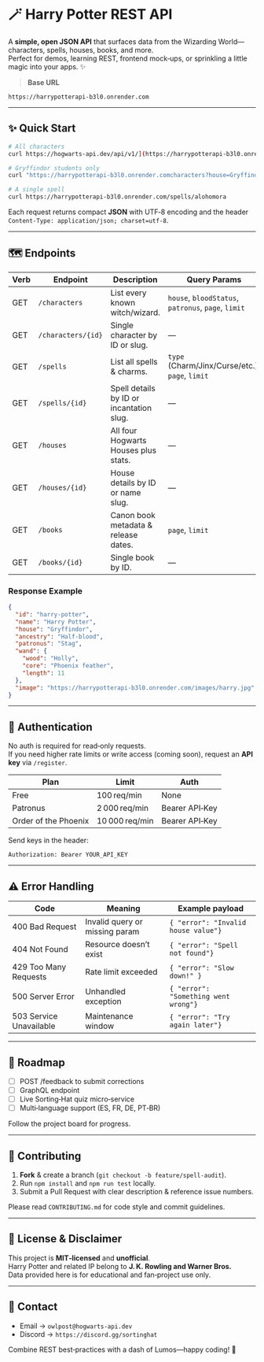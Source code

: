 # 🪄 Harry Potter REST API

A **simple, open JSON API** that surfaces data from the Wizarding World—characters, spells, houses, books, and more.  
Perfect for demos, learning REST, frontend mock‑ups, or sprinkling a little magic into your apps. ✨

> **Base URL**

```
https://harrypotterapi-b3l0.onrender.com
```

---

## ✨ Quick Start

```bash
# All characters
curl https://hogwarts-api.dev/api/v1/](https://harrypotterapi-b3l0.onrender.com)characters

# Gryffindor students only
curl "https://harrypotterapi-b3l0.onrender.comcharacters?house=Gryffindor"

# A single spell
curl https://harrypotterapi-b3l0.onrender.com/spells/alohomora
```

Each request returns compact **JSON** with UTF‑8 encoding and the header `Content-Type: application/json; charset=utf-8`.

---

## 🗺️ Endpoints

| Verb | Endpoint | Description | Query Params |
|------|----------|-------------|--------------|
| GET | `/characters` | List every known witch/wizard. | `house`, `bloodStatus`, `patronus`, `page`, `limit` |
| GET | `/characters/{id}` | Single character by ID or slug. | — |
| GET | `/spells` | List all spells & charms. | `type` (Charm/Jinx/Curse/etc.), `page`, `limit` |
| GET | `/spells/{id}` | Spell details by ID or incantation slug. | — |
| GET | `/houses` | All four Hogwarts Houses plus stats. | — |
| GET | `/houses/{id}` | House details by ID or name slug. | — |
| GET | `/books` | Canon book metadata & release dates. | `page`, `limit` |
| GET | `/books/{id}` | Single book by ID. | — |

### Response Example

```json
{
  "id": "harry-potter",
  "name": "Harry Potter",
  "house": "Gryffindor",
  "ancestry": "Half‑blood",
  "patronus": "Stag",
  "wand": {
    "wood": "Holly",
    "core": "Phoenix feather",
    "length": 11
  },
  "image": "https://harrypotterapi-b3l0.onrender.com/images/harry.jpg"
}
```

---

## 🔑 Authentication

No auth is required for read‑only requests.  
If you need higher rate limits or write access (coming soon), request an **API key** via `/register`.

| Plan | Limit | Auth |
|------|-------|------|
| Free | 100 req/min | None |
| Patronus | 2 000 req/min | Bearer API‑Key |
| Order of the Phoenix | 10 000 req/min | Bearer API‑Key |

Send keys in the header:

```
Authorization: Bearer YOUR_API_KEY
```

---

## ⚠️ Error Handling

| Code | Meaning | Example payload |
|------|---------|-----------------|
| 400 Bad Request | Invalid query or missing param | `{ "error": "Invalid house value"}`
| 404 Not Found  | Resource doesn’t exist | `{ "error": "Spell not found"}`
| 429 Too Many Requests | Rate limit exceeded | `{ "error": "Slow down!" }`
| 500 Server Error | Unhandled exception | `{ "error": "Something went wrong"}`
| 503 Service Unavailable | Maintenance window | `{ "error": "Try again later"} ` |

---

## 🧩 Roadmap

- [ ] POST /feedback to submit corrections  
- [ ] GraphQL endpoint  
- [ ] Live Sorting‑Hat quiz micro‑service  
- [ ] Multi‑language support (ES, FR, DE, PT‑BR)

Follow the project board for progress.

---

## 🤝 Contributing

1. **Fork** & create a branch (`git checkout -b feature/spell-audit`).
2. Run `npm install` and `npm run test` locally.
3. Submit a Pull Request with clear description & reference issue numbers.

Please read `CONTRIBUTING.md` for code style and commit guidelines.

---

## 📜 License & Disclaimer

This project is **MIT‑licensed** and **unofficial**.  
Harry Potter and related IP belong to **J. K. Rowling and Warner Bros.**  
Data provided here is for educational and fan‑project use only.

---

## 📧 Contact

* Email → `owlpost@hogwarts-api.dev`
* Discord → `https://discord.gg/sortinghat`

Combine REST best‑practices with a dash of Lumos—happy coding! 🌟
